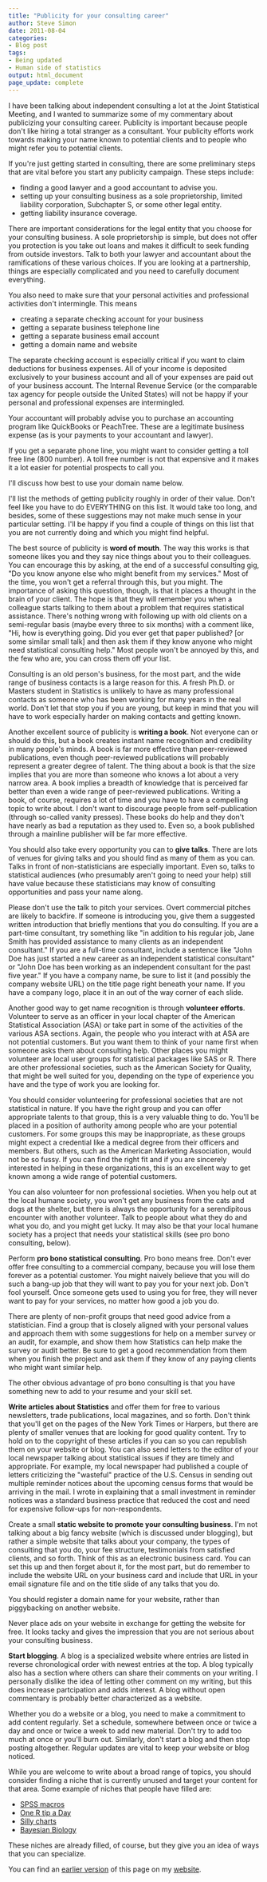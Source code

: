 ```yaml
---
title: "Publicity for your consulting career"
author: Steve Simon
date: 2011-08-04
categories:
- Blog post
tags:
- Being updated
- Human side of statistics
output: html_document
page_update: complete
---
```


I have been talking about independent consulting a lot at the Joint Statistical Meeting, and I wanted to summarize some of my commentary about publicizing your consulting career. Publicity is important because people don't like hiring a total stranger as a consultant. Your publicity efforts work towards making your name known to potential clients and to people who might refer you to potential clients.

<!---more--->

If you're just getting started in consulting, there are some preliminary steps that are vital before you start any publicity campaign. These steps include:

+ finding a good lawyer and a good accountant to advise you.
+ setting up your consulting business as a sole proprietorship, limited liability corporation, Subchapter S, or some other legal entity.
+ getting liability insurance coverage.

There are important considerations for the legal entity that you choose for your consulting business. A sole proprietorship is simple, but does not offer you protection is you take out loans and makes it difficult to seek funding from outside investors. Talk to both your lawyer and accountant about the ramifications of these various choices. If you are looking at a partnership, things are especially complicated and you need to carefully document everything.

You also need to make sure that your personal activities and professional activities don't intermingle. This means

+ creating a separate checking account for your business
+ getting a separate business telephone line
+ getting a separate business email account
+ getting a domain name and website

The separate checking account is especially critical if you want to claim deductions for business expenses. All of your income is deposited exclusively to your business account and all of your expenses are paid out of your business account. The Internal Revenue Service (or the comparable tax agency for people outside the United States) will not be happy if your personal and professional expenses are intermingled.

Your accountant will probably advise you to purchase an accounting program like QuickBooks or PeachTree. These are a legitimate business expense (as is your payments to your accountant and lawyer).

If you get a separate phone line, you might want to consider getting a toll free line (800 number). A toll free number is not that expensive and it makes it a lot easier for potential prospects to call you.

I'll discuss how best to use your domain name below.

I'll list the methods of getting publicity roughly in order of their value. Don't feel like you have to do EVERYTHING on this list. It would take too long, and besides, some of these suggestions may not make much sense in your particular setting. I'll be happy if you find a couple of things on this list that you are not currently doing and which you might find helpful.

The best source of publicity is **word of mouth**. The way this works is that someone likes you and they say nice things about you to their colleagues. You can encourage this by asking, at the end of a successful consulting gig, "Do you know anyone else who might benefit from my services." Most of the time, you won't get a referral through this, but you might. The importance of asking this question, though, is that it places a thought in the brain of your client. The hope is that they will remember you when a colleague starts talking to them about a problem that requires statistical assistance. There's nothing wrong with following up with old clients on a semi-regular basis (maybe every three to six months) with a comment like, "Hi, how is everything going. Did you ever get that paper published? [or some similar small talk] and then ask them if they know anyone who might need statistical consulting help." Most people won't be annoyed by this, and the few who are, you can cross them off your list.

Consulting is an old person's business, for the most part, and the wide range of business contacts is a large reason for this. A fresh Ph.D. or Masters student in Statistics is unlikely to have as many professional contacts as someone who has been working for many years in the real world. Don't let that stop you if you are young, but keep in mind that you will have to work especially harder on making contacts and getting known.

Another excellent source of publicity is **writing a book**. Not everyone can or should do this, but a book creates instant name recognition and credibility in many people's minds. A book is far more effective than peer-reviewed publications, even though peer-reviewed publications will probably represent a greater degree of talent. The thing about a book is that the size implies that you are more than someone who knows a lot about a very narrow area. A book implies a breadth of knowledge that is perceived far better than even a wide range of peer-reviewed publications. Writing a book, of course, requires a lot of time and you have to have a compelling topic to write about. I don't want to discourage people from self-publication (through so-called vanity presses). These books do help and they don't have nearly as bad a reputation as they used to. Even so, a book published through a mainline publisher will be far more effective.

You should also take every opportunity you can to **give talks**. There are lots of venues for giving talks and you should find as many of them as you can. Talks in front of non-statisticians are especially important. Even so, talks to statistical audiences (who presumably aren't going to need your help) still have value because these statisticians may know of consulting opportunities and pass your name along.

Please don't use the talk to pitch your services. Overt commercial pitches are likely to backfire. If someone is introducing you, give them a suggested written introduction that briefly mentions that you do consulting. If you are a part-time consultant, try something like "in addition to his regular job, Jane Smith has provided assistance to many clients as an independent consultant." If you are a full-time consultant, include a sentence like "John Doe has just started a new career as an independent statistical consultant" or "John Doe has been working as an independent consultant for the past five year." If you have a company name, be sure to list it (and possibly the company website URL) on the title page right beneath your name. If you have a company logo, place it in an out of the way corner of each slide.

Another good way to get name recognition is through **volunteer efforts**. Volunteer to serve as an officer in your local chapter of the American Statistical Association (ASA) or take part in some of the activities of the various ASA sections. Again, the people who you interact with at ASA are not potential customers. But you want them to think of your name first when someone asks them about consulting help. Other places you might volunteer are local user groups for statistical packages like SAS or R. There are other professional societies, such as the American Society for Quality, that might be well suited for you, depending on the type of experience you have and the type of work you are looking for.

You should consider volunteering for professional societies that are not statistical in nature. If you have the right group and you can offer appropriate talents to that group, this is a very valuable thing to do. You'll be placed in a position of authority among people who are your potential customers. For some groups this may be inappropriate, as these groups might expect a credential like a medical degree from their officers and members. But others, such as the American Marketing Association, would not be so fussy. If you can find the right fit and if you are sincerely interested in helping in these organizations, this is an excellent way to get known among a wide range of potential customers.

You can also volunteer for non professional societies. When you help out at the local humane society, you won't get any business from the cats and dogs at the shelter, but there is always the opportunity for a serendipitous encounter with another volunteer. Talk to people about what they do and what you do, and you might get lucky. It may also be that your local humane society has a project that needs your statistical skills (see pro bono consulting, below).

Perform **pro bono statistical consulting**. Pro bono means free. Don't ever offer free consulting to a commercial company, because you will lose them forever as a potential customer. You might naively believe that you will do such a bang-up job that they will want to pay you for your next job. Don't fool yourself. Once someone gets used to using you for free, they will never want to pay for your services, no matter how good a job you do.

There are plenty of non-profit groups that need good advice from a statistician. Find a group that is closely aligned with your personal values and approach them with some suggestions for help on a member survey or an audit, for example, and show them how Statistics can help make the survey or audit better. Be sure to get a good recommendation from them when you finish the project and ask them if they know of any paying clients who might want similar help.

The other obvious advantage of pro bono consulting is that you have something new to add to your resume and your skill set.

**Write articles about Statistics** and offer them for free to various newsletters, trade publications, local magazines, and so forth. Don't think that you'll get on the pages of the New York Times or Harpers, but there are plenty of smaller venues that are looking for good quality content. Try to hold on to the copyright of these articles if you can so you can republish them on your website or blog. You can also send letters to the editor of your local newspaper talking about statistical issues if they are timely and appropriate. For example, my local newspaper had published a couple of letters criticizing the "wasteful" practice of the U.S. Census in sending out multiple reminder notices about the upcoming census forms that would be arriving in the mail. I wrote in explaining that a small investment in reminder notices was a standard business practice that reduced the cost and need for expensive follow-ups for non-respondents.

Create a small **static website to promote your consulting business**. I'm not talking about a big fancy website (which is discussed under blogging), but rather a simple website that talks about your company, the types of consulting that you do, your fee structure, testimonials from satisfied clients, and so forth. Think of this as an electronic business card. You can set this up and then forget about it, for the most part, but do remember to include the website URL on your business card and include that URL in your email signature file and on the title slide of any talks that you do.

You should register a domain name for your website, rather than piggybacking on another website.

Never place ads on your website in exchange for getting the website for free. It looks tacky and gives the impression that you are not serious about your consulting business.

**Start blogging**. A blog is a specialized website where entries are listed in reverse chronological order with newest entries at the top. A blog typically also has a section where others can share their comments on your writing. I personally dislike the idea of letting other comment on my writing, but this does increase partcipation and adds interest. A blog without open commentary is probably better characterized as a website.

Whether you do a website or a blog, you need to make a commitment to add content regularly. Set a schedule, somewhere between once or twice a day and once or twice a week to add new material. Don't try to add too much at once or you'll burn out. Similarly, don't start a blog and then stop posting altogether. Regular updates are vital to keep your website or blog noticed.

While you are welcome to write about a broad range of topics, you should consider finding a niche that is currently unused and target your content for that area. Some example of niches that people have filled are:

+ [SPSS macros][sps1]
+ [One R tip a Day][one1]
+ [Silly charts][sil1]
+ [Bayesian Biology][bay1]

These niches are already filled, of course, but they give you an idea of ways that you can specialize.

You can find an [earlier version][sim1] of this page on my [website][sim2].

[sim1]: http://www.pmean.com/11/Publicity.html
[sim2]: http://www.pmean.com

[bay1]: http://twitter.com/#!/CjBayesian
[one1]: http://onertipaday.blogspot.com/
[sil1]: http://ilovecharts.tumblr.com/BenGreenman
[sps1]: http://www.spsstools.net/

